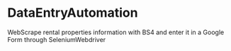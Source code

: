 # DataEntryAutomation
WebScrape rental properties information with BS4 and enter it in a Google Form through SeleniumWebdriver
